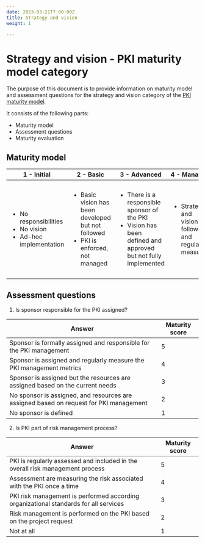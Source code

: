 ```yaml
---
date: 2023-03-21T7:00:00Z
title: Strategy and vision
weight: 1

---
```


# Strategy and vision - PKI maturity model category

The purpose of this document is to provide information on maturity model and assessment questions for the strategy and vision category of the [PKI maturity model](../../model/).

It consists of the following parts:
- Maturity model
- Assessment questions
- Maturity evaluation

## Maturity model

| **1 -   Initial**                                                                         | **2 -   Basic**                                                                                            | **3 -   Advanced**                                                                                                                    | **4 -   Managed**                                                           | **5 –   Optimized**                                                                                                                         |
|-------------------------------------------------------------------------------------------|------------------------------------------------------------------------------------------------------------|---------------------------------------------------------------------------------------------------------------------------------------|-----------------------------------------------------------------------------|---------------------------------------------------------------------------------------------------------------------------------------------|
| <ul> <li>No responsibilities</li> <li>No vision</li> <li>Ad-hoc implementation</li> </ul> | <ul> <li>Basic vision has been developed but not followed</li> <li>PKI is enforced, not managed</li> </ul> | <ul> <li>There is a responsible sponsor of the PKI</li> <li>Vision has been defined and approved but not fully implemented</li> </ul> | <ul> <li>Strategy and vision are followed and regularly measured</li> </ul> | <ul> <li>Strategy and vision are fully in line with the organizational strategy and helps business to achieve future development</li> </ul> |

## Assessment questions

1. Is sponsor responsible for the PKI assigned?

| **Answer**                                                                             | **Maturity score** |
|----------------------------------------------------------------------------------------|--------------------|
| Sponsor is formally assigned and responsible for the PKI management                    | 5                  |
| Sponsor is assigned and regularly measure the PKI management metrics                   | 4                  |
| Sponsor is assigned but the resources are assigned based on the current needs          | 3                  |
| No sponsor is assigned, and resources are assigned based on request for PKI management | 2                  |
| No sponsor is defined                                                                  | 1                  |

2. Is PKI part of risk management process?

| **Answer**                                                                           | **Maturity score** |
|--------------------------------------------------------------------------------------|--------------------|
| PKI is regularly assessed and included in the overall risk management process        | 5                  |
| Assessment are measuring the risk associated with the PKI once a time                | 4                  |
| PKI risk management is performed according organizational standards for all services | 3                  |
| Risk management is performed on the PKI based on the project request                 | 2                  |
| Not at all                                                                           | 1                  |